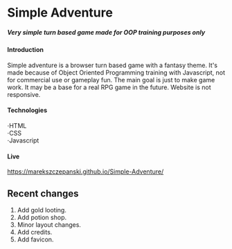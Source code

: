 # Simple Adventure 
##### Very simple turn based game made for OOP training purposes only

#### Introduction
Simple adventure is a browser turn based game with a fantasy theme. It's made because of Object Oriented Programming training with Javascript, not for commercial use or gameplay fun. The main goal is just to make game work. It may be a base for a real RPG game in the future. Website is not responsive.

#### Technologies
⋅HTML  
⋅CSS  
⋅Javascript  

#### Live
https://marekszczepanski.github.io/Simple-Adventure/

## Recent changes
1) Add gold looting.  
2) Add potion shop.  
3) Minor layout changes.  
4) Add credits.  
5) Add favicon.